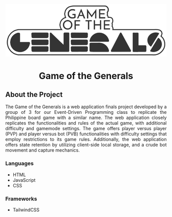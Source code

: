 
<div align="center">
  <p>
    <img src="EDP_Assets/Title_V2.png"
  </p>
  <h1>
    Game of the Generals
  </h1>
</div>
<div align="justify">
  <h2>
    About the Project
  </h2>
  <p>
    The Game of the Generals is a web application finals project developed by a group of 3 for our Event-Driven Programming class to replicate the Philippine board game with a similar name. The web application closely replicates the functionalities and rules of the actual game, with additional difficulty and gamemode settings. The game offers player versus player (PVP) and player versus bot (PVB) functionalities with difficulty settings that employ restrictions to its game rules. Additionally, the web application offers state retention by utilizing client-side local storage, and a crude bot movement and capture mechanics. 
  </p>
  <div>
    <h3>
      Languages
    </h3>
    <ul>
      <li>
        HTML
      </li>
      <li>
        JavaScript
      <li>
        CSS
      </li>
    </ul>
  </div>
  <div>
    <h3>
      Frameworks
    </h3>
    <ul>
      <li>
        TailwindCSS
      </li>
    </ul>
  </div>
</div>
